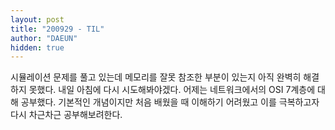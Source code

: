 ```yaml
---
layout: post
title: "200929 - TIL"
author: "DAEUN"
hidden: true
---
```


시뮬레이션 문제를 풀고 있는데 메모리를 잘못 참조한 부분이 있는지 아직 완벽히 해결하지 못했다. 내일 아침에 다시 시도해봐야겠다. 어제는 네트워크에서의 OSI 7계층에 대해 공부했다. 기본적인 개념이지만 처음 배웠을 때 이해하기 어려웠고 이를 극복하고자 다시 차근차근 공부해보려한다.